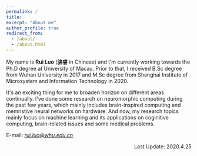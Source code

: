 ```yaml
---
permalink: /
title: 
excerpt: "About me"
author_profile: true
redirect_from: 
  - /about/
  - /about.html
---
```


My name is **Rui Luo** (**骆睿** in Chinese) and I'm currently working towards the Ph.D degree at University of Macau. Prior to that, I received B.Sc degree from Wuhan University in 2017 and M.Sc degree from Shanghai Institute of Microsystem and Information Technology in 2020.

It's an exciting thing for me to broaden horizon on different areas continually. I've done some research on neuromorphic computing during the past few years, which mainly includes brain-inspired computing and memristive neural networks on hardware. And now, my research topics mainly focus on machine learning and its applications on coginitive computing, brain-related issues and some medical problems.


E-mail: *rui.luo@whu.edu.cn*

<p align="right"> Last Update: 2020.4.25 </p>
